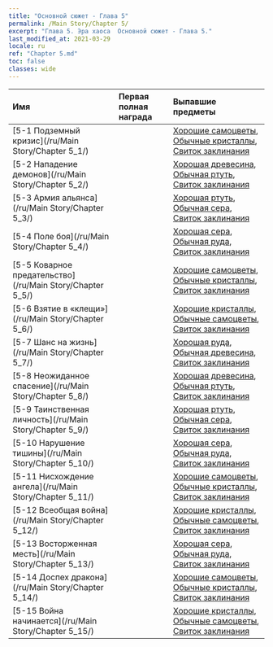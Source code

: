 ```yaml
---
title: "Основной сюжет - Глава 5"
permalink: /Main Story/Chapter 5/
excerpt: "Глава 5. Эра хаоса  Основной сюжет - Глава 5."
last_modified_at: 2021-03-29
locale: ru
ref: "Chapter 5.md"
toc: false
classes: wide
---
```


  | Имя |  Первая полная награда | Выпавшие предметы |
  |:------------|:------------|:------------| 
  | [5-1 Подземный кризис](/ru/Main Story/Chapter 5_1/) |  | [Хорошие самоцветы](/ru/Items/mat_16/), [Обычные кристаллы](/ru/Items/mat_11/), [Свиток заклинания](/ru/Items/con_694/) |
  | [5-2 Нападение демонов](/ru/Main Story/Chapter 5_2/) |  | [Хорошая древесина](/ru/Items/mat_13/), [Обычная ртуть](/ru/Items/mat_8/), [Свиток заклинания](/ru/Items/con_694/) |
  | [5-3 Армия альянса](/ru/Main Story/Chapter 5_3/) |  | [Хорошая ртуть](/ru/Items/mat_14/), [Обычная сера](/ru/Items/mat_9/), [Свиток заклинания](/ru/Items/con_694/) |
  | [5-4 Поле боя](/ru/Main Story/Chapter 5_4/) |  | [Хорошая сера](/ru/Items/mat_15/), [Обычная руда](/ru/Items/mat_6/), [Свиток заклинания](/ru/Items/con_694/) |
  | [5-5 Коварное предательство](/ru/Main Story/Chapter 5_5/) |  | [Хорошие самоцветы](/ru/Items/mat_16/), [Обычные кристаллы](/ru/Items/mat_11/), [Свиток заклинания](/ru/Items/con_694/) |
  | [5-6 Взятие в «клещи»](/ru/Main Story/Chapter 5_6/) |  | [Хорошие кристаллы](/ru/Items/mat_17/), [Обычные самоцветы](/ru/Items/mat_10/), [Свиток заклинания](/ru/Items/con_694/) |
  | [5-7 Шанс на жизнь](/ru/Main Story/Chapter 5_7/) |  | [Хорошая руда](/ru/Items/mat_12/), [Обычная древесина](/ru/Items/mat_7/), [Свиток заклинания](/ru/Items/con_694/) |
  | [5-8 Неожиданное спасение](/ru/Main Story/Chapter 5_8/) |  | [Хорошая древесина](/ru/Items/mat_13/), [Обычная ртуть](/ru/Items/mat_8/), [Свиток заклинания](/ru/Items/con_694/) |
  | [5-9 Таинственная личность](/ru/Main Story/Chapter 5_9/) |  | [Хорошая ртуть](/ru/Items/mat_14/), [Обычная сера](/ru/Items/mat_9/), [Свиток заклинания](/ru/Items/con_694/) |
  | [5-10 Нарушение тишины](/ru/Main Story/Chapter 5_10/) |  | [Хорошая сера](/ru/Items/mat_15/), [Обычная руда](/ru/Items/mat_6/), [Свиток заклинания](/ru/Items/con_694/) |
  | [5-11 Нисхождение ангела](/ru/Main Story/Chapter 5_11/) |  | [Хорошие самоцветы](/ru/Items/mat_16/), [Обычные кристаллы](/ru/Items/mat_11/), [Свиток заклинания](/ru/Items/con_694/) |
  | [5-12 Всеобщая война](/ru/Main Story/Chapter 5_12/) |  | [Хорошие кристаллы](/ru/Items/mat_17/), [Обычные самоцветы](/ru/Items/mat_10/), [Свиток заклинания](/ru/Items/con_694/) |
  | [5-13 Восторженная месть](/ru/Main Story/Chapter 5_13/) |  | [Хорошая сера](/ru/Items/mat_15/), [Обычная руда](/ru/Items/mat_6/), [Свиток заклинания](/ru/Items/con_694/) |
  | [5-14 Доспех дракона](/ru/Main Story/Chapter 5_14/) |  | [Хорошие самоцветы](/ru/Items/mat_16/), [Обычные кристаллы](/ru/Items/mat_11/), [Свиток заклинания](/ru/Items/con_694/) |
  | [5-15 Война начинается](/ru/Main Story/Chapter 5_15/) |  | [Хорошие кристаллы](/ru/Items/mat_17/), [Обычные самоцветы](/ru/Items/mat_10/), [Свиток заклинания](/ru/Items/con_694/) |
